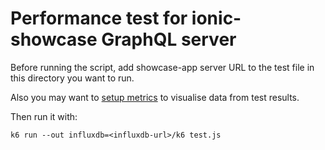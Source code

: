 # Performance test for ionic-showcase GraphQL server

Before running the script, add showcase-app server URL to the test file in this directory you want to run.

Also you may want to [setup metrics](../../../scripts/README.md) to visualise data from test results.

Then run it with:
```
k6 run --out influxdb=<influxdb-url>/k6 test.js
```